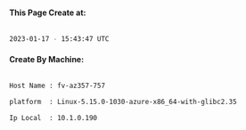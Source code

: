 
   
#### This Page Create at:

```bash

2023-01-17 - 15:43:47 UTC

```

#### Create By Machine:

```bash

Host Name : fv-az357-757

platform  : Linux-5.15.0-1030-azure-x86_64-with-glibc2.35

Ip Local  : 10.1.0.190

```

